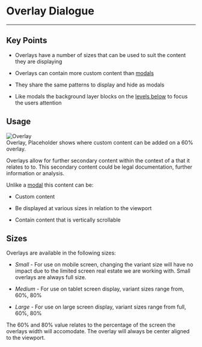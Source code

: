 
# Overlay Dialogue

---

## Key Points

- Overlays have a number of sizes that can be used to suit the content they are displaying

- Overlays can contain more custom content than [modals]()

- They share the same patterns to display and hide as modals

- Like modals the background layer blocks on the [levels below]() to focus the users attention

## Usage

  
![Overlay](https://studio-assets.supernova.io/design-systems/16150/3d3eaf09-6dbd-43ef-8a91-ff08ce435dcf.png?Expires=1980201600&Policy=eyJTdGF0ZW1lbnQiOlt7IlJlc291cmNlIjoiaHR0cHM6Ly9zdHVkaW8tYXNzZXRzLnN1cGVybm92YS5pby9kZXNpZ24tc3lzdGVtcy8xNjE1MC8zZDNlYWYwOS02ZGJkLTQzZWYtOGE5MS1mZjA4Y2U0MzVkY2YucG5nIiwiQ29uZGl0aW9uIjp7IkRhdGVMZXNzVGhhbiI6eyJBV1M6RXBvY2hUaW1lIjoxOTgwMjAxNjAwfX19XX0_&Signature=aI35u0ApfzR9pKAJSZuCmZhpKAZMu8EZBwKlKPkYu3SPZvdMXEDCWPsGF6Lk16xJzc3Tqx-MKd~fot6mMjLvB~fG-oEFAJRuss8gf5rRNnXBNY885t9~~kQqTtcLCnsprley3d8AHjSlACMZe8qS3MUDaG8Lk7QjQei~Or~kqxoZMGam3NcXnyxSPNv0DGkje9557dJCw5szI7EymvvEV4rvlKeCN8mwDGVHhEi3Tt2h85t4lqzcgfWbZFwk2Q5dDbC27DhpnoH01czLi5EnuHT2pequ47oVU7q5E6bKA36UPL1bIpNQ0OKTNnxbTvO7nluJglQpPyboG9q44Bno8w__&Key-Pair-Id=APKAJGK34LCCAUR7N6LA)  
Overlay, Placeholder shows where custom content can be added on a 60% overlay.  
  


Overlays allow for further secondary content within the context of a that it relates to to. This secondary content could be legal documentation, further information or analysis.

Unlike a [modal]() this content can be:

- Custom content

- Be displayed at various sizes in relation to the viewport

- Contain content that is vertically scrollable

## Sizes

Overlays are available in the following sizes:

- *Small* - For use on mobile screen, changing the variant size will have no impact due to the limited screen real estate we are working with. Small overlays are always full size.

- *Medium* - For use on tablet screen display, variant sizes range from, 60%, 80%

- *Large* - For use on large screen display, variant sizes range from full, 60%, 80%

The 60% and 80% value relates to the percentage of the screen the overlays width will accomodate. The overlay will always be center aligned to the viewport.